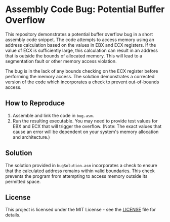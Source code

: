 # Assembly Code Bug: Potential Buffer Overflow

This repository demonstrates a potential buffer overflow bug in a short assembly code snippet.  The code attempts to access memory using an address calculation based on the values in EBX and ECX registers.  If the value of ECX is sufficiently large, this calculation can result in an address that is outside the bounds of allocated memory. This will lead to a segmentation fault or other memory access violation.

The bug is in the lack of any bounds checking on the ECX register before performing the memory access.  The solution demonstrates a corrected version of the code which incorporates a check to prevent out-of-bounds access.

## How to Reproduce

1. Assemble and link the code in `bug.asm`. 
2. Run the resulting executable.  You may need to provide test values for EBX and ECX that will trigger the overflow.  (Note:  The exact values that cause an error will be dependent on your system's memory allocation and architecture.)

## Solution

The solution provided in `bugSolution.asm` incorporates a check to ensure that the calculated address remains within valid boundaries. This check prevents the program from attempting to access memory outside its permitted space.

## License

This project is licensed under the MIT License - see the [LICENSE](LICENSE) file for details.